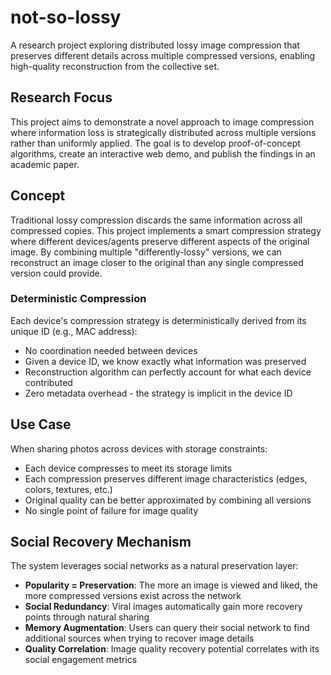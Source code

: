 # not-so-lossy
A research project exploring distributed lossy image compression that preserves different details across multiple compressed versions, enabling high-quality reconstruction from the collective set.

## Research Focus
This project aims to demonstrate a novel approach to image compression where information loss is strategically distributed across multiple versions rather than uniformly applied. The goal is to develop proof-of-concept algorithms, create an interactive web demo, and publish the findings in an academic paper.

## Concept
Traditional lossy compression discards the same information across all compressed copies. This project implements a smart compression strategy where different devices/agents preserve different aspects of the original image. By combining multiple "differently-lossy" versions, we can reconstruct an image closer to the original than any single compressed version could provide.

### Deterministic Compression
Each device's compression strategy is deterministically derived from its unique ID (e.g., MAC address):
- No coordination needed between devices
- Given a device ID, we know exactly what information was preserved
- Reconstruction algorithm can perfectly account for what each device contributed
- Zero metadata overhead - the strategy is implicit in the device ID

## Use Case
When sharing photos across devices with storage constraints:
- Each device compresses to meet its storage limits
- Each compression preserves different image characteristics (edges, colors, textures, etc.)
- Original quality can be better approximated by combining all versions
- No single point of failure for image quality

## Social Recovery Mechanism
The system leverages social networks as a natural preservation layer:
- **Popularity = Preservation**: The more an image is viewed and liked, the more compressed versions exist across the network
- **Social Redundancy**: Viral images automatically gain more recovery points through natural sharing
- **Memory Augmentation**: Users can query their social network to find additional sources when trying to recover image details
- **Quality Correlation**: Image quality recovery potential correlates with its social engagement metrics
